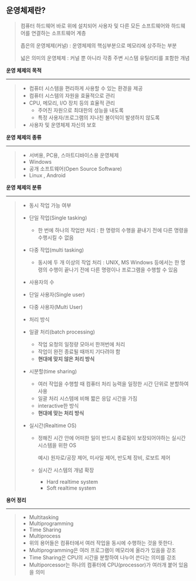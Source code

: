 ## 운영체제란?

>컴퓨터 하드웨어 바로 위에 설치되어 사용자 및 다른 모든 소프트웨어와 하드웨어를 연결하는 소프트웨어 계층
>
>좁은의 운영체제(커널) : 운영체제의 핵심부분으로 메모리에 상주하는 부분
>
>넓은 의미의 운영체제 : 커널 뿐 아니라 각종 주변 시스템 유틸리티를 포함한 개념



__운영 체제의 목적__

---

>- 컴퓨터 시스템을 편리하게 사용할 수 있는 환경을 제공
>- 컴퓨터 시스템의 자원을 효율적으로 관리
>  - CPU, 메모리, I/O 장치 등의 효율적 관리
>    - 주어진 자원으로 최대한의 성능을 내도록
>    - 특정 사용자/프로그램의 지나친 불이익이 발생하지 않도록
>  - 사용자 및 운영체제 자신의 보호



__운영 체제의 종류__

-----------------

>- 서버용, PC용, 스마트디바이스용 운영체제
>  - Windows
>- 공개 소프트웨어(Open Source Software)
>  - Linux , Android



__운영 체제의 분류__

-----------------

>- 동시 작업 가능 여부
>
>  - 단일 작업(Single tasking)
>    - 한 번에 하나의 작업만 처리 : 한 명령의 수행을 끝내기 전에 다른 명령을 수행시킬 수 없음
>  - 다중 작업(multi tasking)
>    - 동시에 두 개 이상의 작업 처리 : UNIX, MS Windows 등에서는 한 명령의 수행이 끝나기 전에 다른 명령이나 프로그램을 수행할 수 있음
>
>- 사용자의 수
>
>  - 단일 사용자(Single user)
>  - 다중 사용자(Multi User)
>
>- 처리 방식
>
>  - 일괄 처리(batch processing)
>
>    - 작업 요청의 일정량 모아서 한꺼번에 처리
>    - 작업이 완전 종료될 때까지 기다려야 함
>    - __현대에 맞지 않은 처리 방식__
>
>  - 시분할(time sharing)
>
>    - 여러 작업을 수행할 때 컴퓨터 처리 능력을 일정한 시간 단위로 분할하여 사용
>    - 일괄 처리 시스템에 비해 짧은 응답 시간을 가짐
>    - interactive한 방식 
>    - __현대에 맞는 처리 방식__
>
>  - 실시간(Realtime OS)
>
>    - 정해진 시간 안에 어떠한 일이 반드시 종료됨이 보장되어야하는 실시간시스템을 위한 OS
>
>      예시) 원자로/공장 제어, 미사일 제어, 반도체 장비, 로보트 제어
>
>    - 실시간 시스템의 개념 확장
>
>      - Hard realtime system
>      - Soft realtime system

__용어 정리__

----

>- Multitasking
>- Multiprogramming
>- Time Sharing
>- Multiprocess
>  - 위의 용어들은 컴퓨터에서 여러 작업을 동시에 수행하는 것을 뜻한다.
>  - Multiprogramming은 여러 프로그램이 메모리에 올라가 있음을 강조
>  - Time Sharing은 CPU의 시간을 분할하여 나누어 쓴다는 의미를 강조
>  - Multiporcessor는 하나의 컴퓨터에 CPU(processor)가 여러개 붙어 있음을 의미